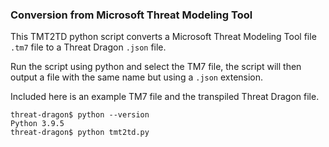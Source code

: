 ### Conversion from Microsoft Threat Modeling Tool

This TMT2TD python script converts a Microsoft Threat Modeling Tool file `.tm7` file to a Threat Dragon `.json` file.

Run the script using python and select the TM7 file, the script will then output a
file with the same name but using a `.json` extension.

Included here is an example TM7 file and the transpiled Threat Dragon file.

```
threat-dragon$ python --version
Python 3.9.5
threat-dragon$ python tmt2td.py
```

